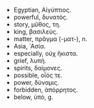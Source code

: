 - Egyptian, Αἰγύπτιος.
- powerful, δυνατός.
- story, μῦθος, τη.
- king, βασιλεύς.
- matter, πρᾶγμα (-ματ-), n.
- Asia, ᾿Ασία.
- especially, οὐχ ἥκιστα.
- grief, λυπή.
- spirits, δαίμονες.
- possible, οἷός τε.
- power, δύναμις.
- forbidden, ἀπόρρητος.
- below, ὑπό, g.
